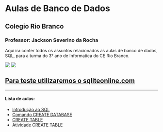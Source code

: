 # Aulas de Banco de Dados

## Colegio Rio Branco
### Professor: **Jackson Severino da Rocha**

Aqui ira conter todos os assuntos relacionados as aulas de banco de dados, SQL, para a turma do 3° ano de Informatica do CE Rio Branco.


[![](https://img.shields.io/badge/MySQL-005C84?style=for-the-badge&logo=mysql&logoColor=white)]() [![](https://img.shields.io/badge/SQLite-07405E?style=for-the-badge&logo=sqlite&logoColor=white)]()

## [Para teste utilizaremos o sqliteonline.com](https://sqliteonline.com/)
____
#### Lista de aulas:
 - [Introdução ao SQL](docs/INTRODUCAO_SQL.md)
 - [Comando CREATE DATABASE](docs/AULA_1_CREATE_DATABASE.md)
 - [CREATE TABLE](docs/AULA_2_CREATE_TABLE.md)
 - [Atividade CREATE TABLE](./docs/ATIVIDADE_CREATE_TABLE.md)
